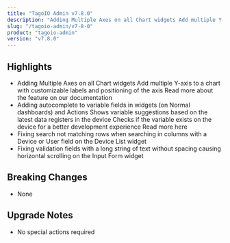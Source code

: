 ```yaml
---
title: "TagoIO Admin v7.8.0"
description: "Adding Multiple Axes on all Chart widgets Add multiple Y-axis to a chart with customizable labels and positioning of the axis Read more about the feature on our documentation"
slug: "/tagoio-admin/v7-8-0"
product: "tagoio-admin"
version: "v7.8.0"
---
```


## Highlights

- Adding Multiple Axes on all Chart widgets Add multiple Y-axis to a chart with customizable labels and positioning of the axis Read more about the feature on our documentation
- Adding autocomplete to variable fields in widgets (on Normal dashboards) and Actions Shows variable suggestions based on the latest data registers in the device Checks if the variable exists on the device for a better development experience Read more here
- Fixing search not matching rows when searching in columns with a Device or User field on the Device List widget
- Fixing validation fields with a long string of text without spacing causing horizontal scrolling on the Input Form widget

## Breaking Changes

- None

## Upgrade Notes

- No special actions required
